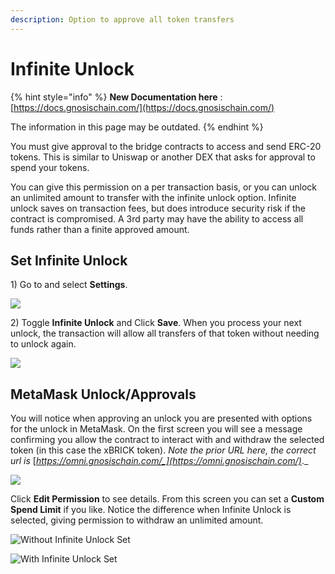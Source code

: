 ```yaml
---
description: Option to approve all token transfers
---
```


# Infinite Unlock

{% hint style="info" %}
**New Documentation here**
: [https://docs.gnosischain.com/](https://docs.gnosischain.com/)

The information in this page may be outdated.
{% endhint %}

You must give approval to the bridge contracts to access and send ERC-20 tokens. This is similar to Uniswap or another DEX that asks for approval to spend your tokens.&#x20;

You can give this permission on a per transaction basis, or you can unlock an unlimited amount to transfer with the infinite unlock option. Infinite unlock saves on transaction fees, but does introduce security risk if the contract is compromised. A 3rd party may have the ability to access all funds rather than a finite approved amount.

## Set Infinite Unlock

1\) Go to [ ](https://omni.xdaichain.com/)and select **Settings**.

![](../../../.gitbook/assets/settings-1.png)

2\) Toggle **Infinite Unlock** and Click **Save**. When you process your next unlock, the transaction will allow all transfers of that token without needing to unlock again.

![](../../../.gitbook/assets/infinite-1.png)

## MetaMask Unlock/Approvals&#x20;

You will notice when approving an unlock you are presented with options for the unlock in MetaMask. On the first screen you will see a message confirming you allow the contract to interact with and withdraw the selected token (in this case the xBRICK token). _Note the prior URL here, the correct url is_ [_https://omni.gnosischain.com/_](https://omni.gnosischain.com/)_._

![](<../../../.gitbook/assets/xBRICK-1 (1).png>)

Click **Edit Permission** to see details. From this screen you can set a **Custom Spend Limit** if you like. Notice the difference when Infinite Unlock is selected, giving permission to withdraw an unlimited amount.

![Without Infinite Unlock Set](../../../.gitbook/assets/MM2.png)

![With Infinite Unlock Set](../../../.gitbook/assets/mm3.png)
